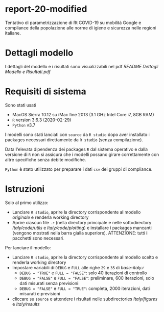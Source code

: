 # report-20-modified
Tentativo di parametrizzazione di Rt COVID-19 su mobilità Google e compliance della popolazione alle norme di igiene e sicurezza nelle regioni italiane.

# Dettagli modello

I dettagli del modello e i risultati sono visualizzabili nel pdf _README Dettagli Modello e Risultati.pdf_

# Requisiti di sistema
Sono stati usati

- MacOS Sierra 10.12 su iMac fine 2013 (3.1 GHz Intel Core i7, 8GB RAM)
- `R` version 3.6.3 (2020-02-29)
- `Python` v3.7

I modelli sono stati lanciati con `source` da `R studio` dopo aver installato i packages necessari direttamente da `R studio` (senza compilazione).

Data l'elevata dipendenza dei packages `R` dal sistema operativo e dalla versione di `R` non si assicura che i modelli possano girare correttamente con altre specifiche senza debite modifiche.

`Python` è stato utilizzato per preparare i dati `csv` dei gruppi di compliance.

# Istruzioni
Solo al primo utilizzo:

- Lanciare `R studio`, aprire la directory corrispondente al modello _originale_ e renderla working directory
- Aprire ciascun file `.r` (nella directory principale e nelle sottodirectory _Italy/code/utils_ e _Italy/code/plotting_) e installare i packages mancanti (vengono mostrati nella barra gialla superiore). ATTENZIONE: tutti i pacchetti sono necessari.

Per lanciare il modello:

- Lanciare `R studio`, aprire la directory corrispondente al modello scelto e renderla working directory
- Impostare variabili di `DEBUG` e `FULL` alle righe `29` e `35` di _base-italy.r_
  - `DEBUG = "TRUE"` e `FULL = "FALSE"`: solo 40 iterazioni di controllo
  - `DEBUG = "FALSE"` e `FULL = "FALSE"`: preliminare, 600 iterazioni, solo dati misurati senza previsioni
  - `DEBUG = "FALSE"` e `FULL = "TRUE"`: completa, 2000 iterazioni, dati misurati e previsioni
- cliccare su `source` e attendere i risultati nelle subdirectories _Italy/figures_ e _Italy/results_
